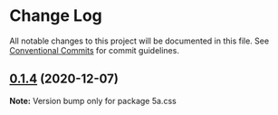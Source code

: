 # Change Log

All notable changes to this project will be documented in this file.
See [Conventional Commits](https://conventionalcommits.org) for commit guidelines.

## [0.1.4](https://github.com/any86/5a.css/compare/v0.1.3...v0.1.4) (2020-12-07)

**Note:** Version bump only for package 5a.css
